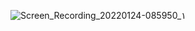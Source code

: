 ![Screen_Recording_20220124-085950_١](https://user-images.githubusercontent.com/43620279/150738314-9ab721ca-2167-4508-97cb-8a69835b7df7.gif)
